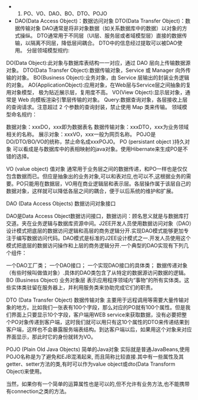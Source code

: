 

#

- 1. PO、VO、DAO、BO、DTO、POJO
-  DAO(Data Access Object)：数据访问对象
DTO(Data Transfer Object)：数据传输对象
DAO通常是将非对象数据（如关系数据库中的数据）以对象的方式操纵。
DTO通常用于不同层（UI层、服务层或者域模型层）直接的数据传输，以隔离不同层，降低层间耦合。
DTO中的信息经过提取可以被DAO使用。
分层领域模型规约:

DO(Data Object):此对象与数据库表结构一一对应，通过 DAO 层向上传输数据源对象。
DTO(Data Transfer Object):数据传输对象，Service 或 Manager 向外传输的对象。
BO(Business Object):业务对象，由 Service 层输出的封装业务逻辑的对象。
AO(ApplicationObject):应用对象，在Web层与Service层之间抽象的复用对象模型， 极为贴近展示层，复用度不高。
VO(View Object):显示层对象，通常是 Web 向模板渲染引擎层传输的对象。
Query:数据查询对象，各层接收上层的查询请求。注意超过 2 个参数的查询封装，禁止使用 Map 类来传输。
领域模型命名规约：

数据对象：xxxDO，xxx即为数据表名
数据传输对象：xxxDTO，xxx为业务领域相关的名称。
展示对象：xxxVO，xxx一般为网页名称。
POJO是DO/DTO/BO/VO的统称，禁止命名成xxxPOJO。
PO (persistant object )持久对象
可以看成是与数据库中的表相映射的java对象。使用Hibernate来生成PO是不错的选择。

VO (value object) 值对象
通常用于业务层之间的数据传递，和PO一样也是仅仅包含数据而已。但应是抽象出的业务对象,可以和表对应,也可以不,这根据业务的需要。PO只能用在数据层，VO用在商业逻辑层和表示层。各层操作属于该层自己的数据对象，这样就可以降低各层之间的耦合，便于以后系统的维护和扩展。

DAO (Data Access Objects) 数据访问对象接口

DAO是Data Access Object数据访问接口，数据访问：顾名思义就是与数据库打交道。夹在业务逻辑与数据库资源中间。J2EE开发人员使用数据访问对象（DAO）设计模式把底层的数据访问逻辑和高层的商务逻辑分开.实现DAO模式能够更加专注于编写数据访问代码。DAO模式是标准的J2EE设计模式之一.开发人员使用这个模式把底层的数据访问操作和上层的商务逻辑分开.一个典型的DAO实现有下列几个组件：

一个DAO工厂类；
一个DAO接口；
一个实现DAO接口的具体类；
数据传递对象（有些时候叫做值对象）.具体的DAO类包含了从特定的数据源访问数据的逻辑。
BO (Business Object) 业务对象层
表示应用程序领域内“事物”的所有实体类。这些实体类驻留在服务器上，并利用服务类来协助完成它们的职责。

DTO (Data Transfer Object) 数据传输对象
主要用于远程调用等需要大量传输对象的地方。比如我们一张表有100个字段，那么对应的PO就有100个属性。但是我们界面上只要显示10个字段，客户端用WEB service来获取数据，没有必要把整个PO对象传递到客户端，这时我们就可以用只有这10个属性的DTO来传递结果到客户端，这样也不会暴露服务端表结构。到达客户端以后，如果用这个对象来对应界面显示，那此时它的身份就转为VO。

POJO (Plain Old Java Objects) 简单的Java对象
实际就是普通JavaBeans,使用POJO名称是为了避免和EJB混淆起来, 而且简称比较直接.其中有一些属性及其getter、setter方法的类,有时可以作为value object或dto(Data Transform Object)来使用。

当然，如果你有一个简单的运算属性也是可以的,但不允许有业务方法,也不能携带有connection之类的方法。
